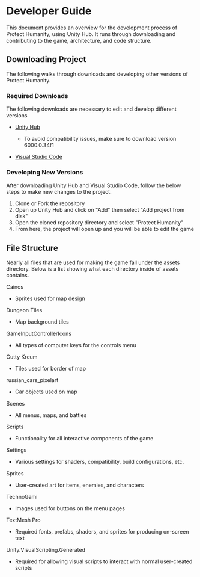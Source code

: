 # Developer Guide
This document provides an overview for the development process of Protect Humanity, using Unity Hub. It runs through downloading and contributing to the game, architecture, and code structure.

## Downloading Project
The following walks through downloads and developing other versions of Protect Humanity.

### Required Downloads
The following downloads are necessary to edit and develop different versions

* [Unity Hub](https://unity.com/download)
  * To avoid compatibility issues, make sure to download version 6000.0.34f1

* [Visual Studio Code](https://code.visualstudio.com/download)

### Developing New Versions
After downloading Unity Hub and Visual Studio Code, follow the below steps to make new changes to the project.

1. Clone or Fork the repository
1. Open up Unity Hub and click on "Add" then select "Add project from disk"
1. Open the cloned repository directory and select "Protect Humanity"
1. From here, the project will open up and you will be able to edit the game

## File Structure
Nearly all files that are used for making the game fall under the assets directory. Below is a list showing what each directory inside of assets contains.

Cainos
* Sprites used for map design

Dungeon Tiles
* Map background tiles

GameInputControllerIcons
* All types of computer keys for the controls menu

Gutty Kreum
* Tiles used for border of map

russian_cars_pixelart
* Car objects used on map

Scenes
* All menus, maps, and battles

Scripts
* Functionality for all interactive components of the game

Settings
* Various settings for shaders, compatibility, build configurations, etc.

Sprites
* User-created art for items, enemies, and characters

TechnoGami
* Images used for buttons on the menu pages

TextMesh Pro
* Required fonts, prefabs, shaders, and sprites for producing on-screen text

Unity.VisualScripting.Generated
* Required for allowing visual scripts to interact with normal user-created scripts